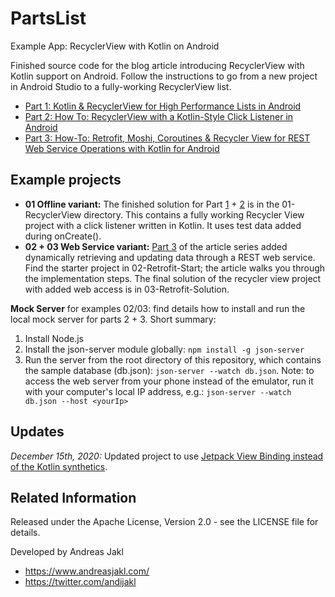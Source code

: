 # PartsList
Example App: RecyclerView with Kotlin on Android

Finished source code for the blog article introducing RecyclerView with Kotlin support on Android. Follow the instructions to go from a new project in Android Studio to a fully-working RecyclerView list.

* [Part 1: Kotlin & RecyclerView for High Performance Lists in Android](https://www.andreasjakl.com/kotlin-recyclerview-for-high-performance-lists-in-android/)
* [Part 2: How To: RecyclerView with a Kotlin-Style Click Listener in Android](https://www.andreasjakl.com/recyclerview-kotlin-style-click-listener-android/)
* [Part 3: How-To: Retrofit, Moshi, Coroutines & Recycler View for REST Web Service Operations with Kotlin for Android](https://www.andreasjakl.com/how-to-retrofit-moshi-coroutines-recycler-view-for-rest-web-service-operations-with-kotlin-for-android/)

## Example projects

* **01 Offline variant:** The finished solution for Part [1](https://www.andreasjakl.com/kotlin-recyclerview-for-high-performance-lists-in-android/) + [2](https://www.andreasjakl.com/recyclerview-kotlin-style-click-listener-android/) is in the 01-RecyclerView directory. This contains a fully working Recycler View project with a click listener written in Kotlin. It uses test data added during onCreate().
* **02 + 03 Web Service variant:** [Part 3](https://www.andreasjakl.com/how-to-retrofit-moshi-coroutines-recycler-view-for-rest-web-service-operations-with-kotlin-for-android/) of the article series added dynamically retrieving and updating data through a REST web service. Find the starter project in 02-Retrofit-Start; the article walks you through the implementation steps. The final solution of the recycler view project with added web access is in 03-Retrofit-Solution.

**Mock Server** for examples 02/03: find details how to install and run the local mock server for parts 2 + 3. Short summary:

 1. Install Node.js
 2. Install the json-server module globally: `npm install -g json-server`
 3. Run the server from the root directory of this repository, which contains the sample database (db.json): `json-server --watch db.json`. Note: to access the web server from your phone instead of the emulator, run it with your computer's local IP address, e.g.: `json-server --watch db.json --host <yourIp>`
 
 
## Updates

*December 15th, 2020:* Updated project to use [Jetpack View Binding instead of the Kotlin synthetics](https://developer.android.com/topic/libraries/view-binding/migration).

## Related Information

Released under the Apache License, Version 2.0 - see the LICENSE file for details.

Developed by Andreas Jakl
* https://www.andreasjakl.com/
* https://twitter.com/andijakl
